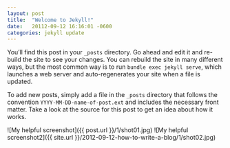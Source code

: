```yaml
---
layout: post
title:  "Welcome to Jekyll!"
date:   20112-09-12 16:16:01 -0600
categories: jekyll update
---
```

You’ll find this post in your `_posts` directory. Go ahead and edit it and re-build the site to see your changes. You can rebuild the site in many different ways, but the most common way is to run `bundle exec jekyll serve`, which launches a web server and auto-regenerates your site when a file is updated.

To add new posts, simply add a file in the `_posts` directory that follows the convention `YYYY-MM-DD-name-of-post.ext` and includes the necessary front matter. Take a look at the source for this post to get an idea about how it works.

![My helpful screenshot]({{ post.url }}/1/shot01.jpg)
![My helpful screenshot2]({{ site.url }}/2012-09-12-how-to-write-a-blog/1/shot02.jpg)

